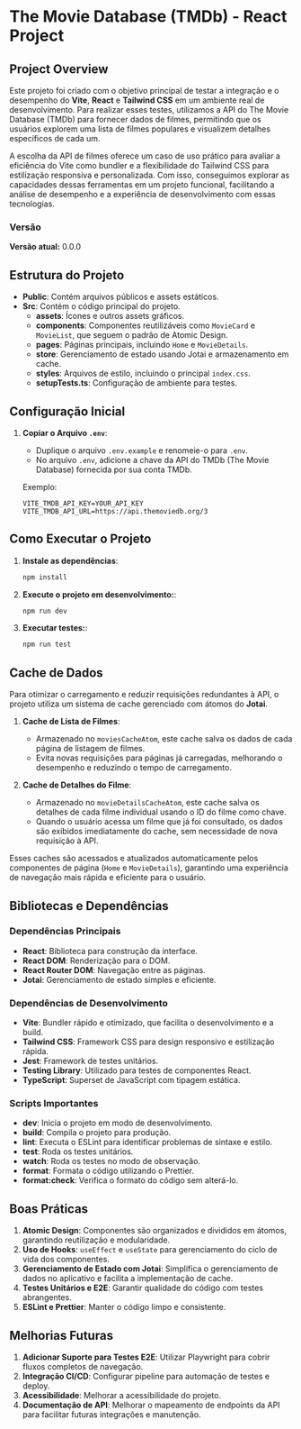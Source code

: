 # The Movie Database (TMDb) - React Project

## Project Overview
Este projeto foi criado com o objetivo principal de testar a integração e o desempenho do **Vite**, **React** e **Tailwind CSS** em um ambiente real de desenvolvimento. Para realizar esses testes, utilizamos a API do The Movie Database (TMDb) para fornecer dados de filmes, permitindo que os usuários explorem uma lista de filmes populares e visualizem detalhes específicos de cada um.

A escolha da API de filmes oferece um caso de uso prático para avaliar a eficiência do Vite como bundler e a flexibilidade do Tailwind CSS para estilização responsiva e personalizada. Com isso, conseguimos explorar as capacidades dessas ferramentas em um projeto funcional, facilitando a análise de desempenho e a experiência de desenvolvimento com essas tecnologias.

### Versão
**Versão atual:** 0.0.0

## Estrutura do Projeto
- **Public**: Contém arquivos públicos e assets estáticos.
- **Src**: Contém o código principal do projeto.
  - **assets**: Ícones e outros assets gráficos.
  - **components**: Componentes reutilizáveis como `MovieCard` e `MovieList`, que seguem o padrão de Atomic Design.
  - **pages**: Páginas principais, incluindo `Home` e `MovieDetails`.
  - **store**: Gerenciamento de estado usando Jotai e armazenamento em cache.
  - **styles**: Arquivos de estilo, incluindo o principal `index.css`.
  - **setupTests.ts**: Configuração de ambiente para testes.

## Configuração Inicial

1. **Copiar o Arquivo `.env`**:
   - Duplique o arquivo `.env.example` e renomeie-o para `.env`.
   - No arquivo `.env`, adicione a chave da API do TMDb (The Movie Database) fornecida por sua conta TMDb.
   
   Exemplo:
   ```plaintext
   VITE_TMDB_API_KEY=YOUR_API_KEY
   VITE_TMDB_API_URL=https://api.themoviedb.org/3
   ```

## Como Executar o Projeto
1. **Instale as dependências**:
   ```bash
   npm install
   ````
2. **Execute o projeto em desenvolvimento:**:
   ```bash
   npm run dev
   ````
3. **Executar testes:**:
   ```bash
   npm run test
   ````

## Cache de Dados
Para otimizar o carregamento e reduzir requisições redundantes à API, o projeto utiliza um sistema de cache gerenciado com átomos do **Jotai**. 

1. **Cache de Lista de Filmes**: 
   - Armazenado no `moviesCacheAtom`, este cache salva os dados de cada página de listagem de filmes.
   - Evita novas requisições para páginas já carregadas, melhorando o desempenho e reduzindo o tempo de carregamento.

2. **Cache de Detalhes do Filme**:
   - Armazenado no `movieDetailsCacheAtom`, este cache salva os detalhes de cada filme individual usando o ID do filme como chave.
   - Quando o usuário acessa um filme que já foi consultado, os dados são exibidos imediatamente do cache, sem necessidade de nova requisição à API.

Esses caches são acessados e atualizados automaticamente pelos componentes de página (`Home` e `MovieDetails`), garantindo uma experiência de navegação mais rápida e eficiente para o usuário.

## Bibliotecas e Dependências
### Dependências Principais
- **React**: Biblioteca para construção da interface.
- **React DOM**: Renderização para o DOM.
- **React Router DOM**: Navegação entre as páginas.
- **Jotai**: Gerenciamento de estado simples e eficiente.

### Dependências de Desenvolvimento
- **Vite**: Bundler rápido e otimizado, que facilita o desenvolvimento e a build.
- **Tailwind CSS**: Framework CSS para design responsivo e estilização rápida.
- **Jest**: Framework de testes unitários.
- **Testing Library**: Utilizado para testes de componentes React.
- **TypeScript**: Superset de JavaScript com tipagem estática.

### Scripts Importantes
- **dev**: Inicia o projeto em modo de desenvolvimento.
- **build**: Compila o projeto para produção.
- **lint**: Executa o ESLint para identificar problemas de sintaxe e estilo.
- **test**: Roda os testes unitários.
- **watch**: Roda os testes no modo de observação.
- **format**: Formata o código utilizando o Prettier.
- **format:check**: Verifica o formato do código sem alterá-lo.

## Boas Práticas
1. **Atomic Design**: Componentes são organizados e divididos em átomos, garantindo reutilização e modularidade.
2. **Uso de Hooks**: `useEffect` e `useState` para gerenciamento do ciclo de vida dos componentes.
3. **Gerenciamento de Estado com Jotai**: Simplifica o gerenciamento de dados no aplicativo e facilita a implementação de cache.
4. **Testes Unitários e E2E**: Garantir qualidade do código com testes abrangentes.
5. **ESLint e Prettier**: Manter o código limpo e consistente.

## Melhorias Futuras
1. **Adicionar Suporte para Testes E2E**: Utilizar Playwright para cobrir fluxos completos de navegação.
2. **Integração CI/CD**: Configurar pipeline para automação de testes e deploy.
3. **Acessibilidade**: Melhorar a acessibilidade do projeto.
4. **Documentação de API**: Melhorar o mapeamento de endpoints da API para facilitar futuras integrações e manutenção.

